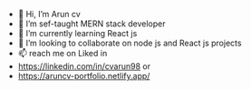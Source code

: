 - 👋 Hi, I’m Arun cv
- 👀 I’m sef-taught MERN stack developer
- 🌱 I’m currently learning React js 
- 💞️ I’m looking to collaborate on node js and React js projects 
- 📫 reach me on Liked in 
- https://linkedin.com/in/cvarun98 or 
- https://aruncv-portfolio.netlify.app/

<!---
cv-arun/cv-arun is a ✨ special ✨ repository because its `README.md` (this file) appears on your GitHub profile.
You can click the Preview link to take a look at your changes.
--->
